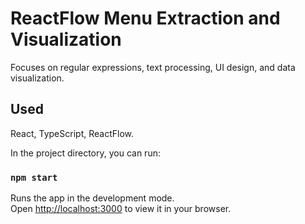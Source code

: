 #  ReactFlow Menu Extraction and Visualization

Focuses on regular expressions, text processing, UI design, and data visualization.

## Used 

 React, 
 TypeScript, 
 ReactFlow.

In the project directory, you can run:

### `npm start`

Runs the app in the development mode.\
Open [http://localhost:3000](http://localhost:3000) to view it in your browser.

